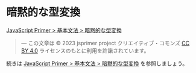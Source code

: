 # 暗黙的な型変換

<a href="https://jsprimer.net/basic/implicit-coercion/" target="_blank" rel="noreferrer">JavaScript Primer > 基本文法 > 暗黙的な型変換</a>

> ― この文章は © 2023 jsprimer project クリエイティブ・コモンズ [CC BY 4.0](https://github.com/asciidwango/js-primer/blob/master/LICENSE-CC-BY) ライセンスのもとに利用を許諾されています。

続きは <a href="https://jsprimer.net/basic/implicit-coercion/" target="_blank" rel="noreferrer">JavaScript Primer > 基本文法 > 暗黙的な型変換</a> を参照しましょう。
